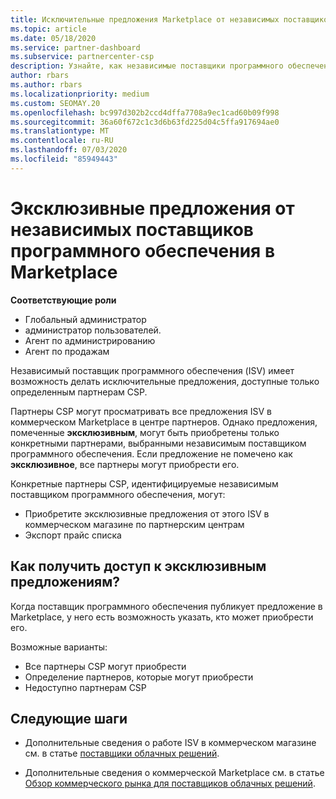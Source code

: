 ```yaml
---
title: Исключительные предложения Marketplace от независимых поставщиков программных продуктов
ms.topic: article
ms.date: 05/18/2020
ms.service: partner-dashboard
ms.subservice: partnercenter-csp
description: Узнайте, как независимые поставщики программного обеспечения (ISV) делают определенные предложения эксклюзивными и доступны только определенным партнерам CSP.
author: rbars
ms.author: rbars
ms.localizationpriority: medium
ms.custom: SEOMAY.20
ms.openlocfilehash: bc997d302b2ccd4dffa7708a9ec1cad60b09f998
ms.sourcegitcommit: 36a60f672c1c3d6b63fd225d04c5ffa917694ae0
ms.translationtype: MT
ms.contentlocale: ru-RU
ms.lasthandoff: 07/03/2020
ms.locfileid: "85949443"
---
```

# <a name="marketplace-exclusive-offers-from-independent-software-vendors"></a>Эксклюзивные предложения от независимых поставщиков программного обеспечения в Marketplace

**Соответствующие роли**

- Глобальный администратор
- администратор пользователей.
- Агент по администрированию
- Агент по продажам

Независимый поставщик программного обеспечения (ISV) имеет возможность делать исключительные предложения, доступные только определенным партнерам CSP.

Партнеры CSP могут просматривать все предложения ISV в коммерческом Marketplace в центре партнеров. Однако предложения, помеченные **эксклюзивным**, могут быть приобретены только конкретными партнерами, выбранными независимым поставщиком программного обеспечения. Если предложение не помечено как **эксклюзивное**, все партнеры могут приобрести его.

Конкретные партнеры CSP, идентифицируемые независимым поставщиком программного обеспечения, могут:

- Приобретите эксклюзивные предложения от этого ISV в коммерческом магазине по партнерским центрам
- Экспорт прайс списка

## <a name="how-do-you-gain-access-to-exclusive-offers"></a>Как получить доступ к эксклюзивным предложениям?

Когда поставщик программного обеспечения публикует предложение в Marketplace, у него есть возможность указать, кто может приобрести его.

Возможные варианты:

- Все партнеры CSP могут приобрести
- Определение партнеров, которые могут приобрести
- Недоступно партнерам CSP

## <a name="next-steps"></a>Следующие шаги

- Дополнительные сведения о работе ISV в коммерческом магазине см. в статье [поставщики облачных решений](https://docs.microsoft.com/azure/marketplace/cloud-solution-providers).

- Дополнительные сведения о коммерческой Marketplace см. в статье [Обзор коммерческого рынка для поставщиков облачных решений](csp-commercial-marketplace-overview.md).
